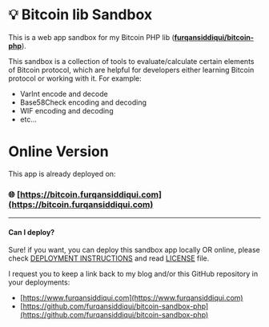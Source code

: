 # :bulb: Bitcoin lib Sandbox

This is a web app sandbox for my Bitcoin PHP lib (**[furqansiddiqui/bitcoin-php](https://github.com/furqansiddiqui/bitcoin-php)**).  

This sandbox is a collection of tools to evaluate/calculate certain elements of Bitcoin protocol, which are helpful for developers either learning Bitcoin protocol or working with it. For example:

* VarInt encode and decode
* Base58Check encoding and decoding
* WIF encoding and decoding
* etc...

# Online Version

This app is already deployed on:

### :globe_with_meridians: [https://bitcoin.furqansiddiqui.com](https://bitcoin.furqansiddiqui.com)

---

#### Can I deploy?

Sure! if you want, you can deploy this sandbox app locally OR online, please check [DEPLOYMENT INSTRUCTIONS](docs/DEPLOYMENT.md) and read [LICENSE](LICENSE) file.  

I request you to keep  a link back to my blog and/or this GitHub repository in your deployments:

* [https://www.furqansiddiqui.com](https://www.furqansiddiqui.com)
* [https://github.com/furqansiddiqui/bitcoin-sandbox-php](https://github.com/furqansiddiqui/bitcoin-sandbox-php)


